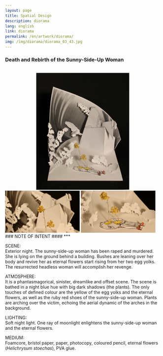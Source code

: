 ```yaml
---
layout: page
title: Spatial Design
description: diorama
lang: english
link: diorama
permalink: /en/artwork/diorama/
img: /img/diorama/diorama_03_43.jpg
---
```


<h3>Death and Rebirth of the Sunny-Side-Up Woman</h3>
<br>

[comment]: #
<center><img src="/img/diorama/diorama_01_810.jpg" style = "width: 60%;" alt="" title="diorama"/></center>

<img src="/img/diorama/diorama_02_169.jpg" style = "width: 48%;" alt="" title="details (eternal flowers)"/>
<img src="/img/diorama/diorama_03_169.jpg" style = "width: 48%;" alt="" title="details (sunny-side-up woman)"/>

<br/>
### NOTE OF INTENT ####
***
<br>

SCENE:<br/>
Exterior night. The sunny-side-up woman has been raped and murdered. She is lying on the ground behind a building. Bushes are leaning over her body and revive her as eternal flowers start rising from her two egg yolks. The resurrected headless woman will accomplish her revenge.

ATMOSPHERE:<br/>
It is a phantasmagorical, sinister, dreamlike and offset scene. The scene is bathed in a night blue hue with big dark shadows (the plants). The only touches of defined colour are the yellow of the egg yolks and the eternal flowers, as well as the ruby red shoes of the sunny-side-up woman. Plants are arching over the victim, echoing the aerial dynamic of the arches in the background.

LIGHTING:<br/>
Soft night light. One ray of moonlight enlightens the sunny-side-up woman and the eternal flowers.

MEDIUM:<br/>
Foamcore, bristol paper, paper, photocopy, coloured pencil, eternal flowers (*Helichrysum stoechas*), PVA glue.
